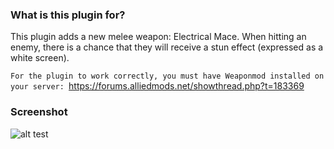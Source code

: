 ### What is this plugin for?

This plugin adds a new melee weapon: Electrical Mace. When hitting an enemy, there is a chance that they will receive a stun effect (expressed as a white screen).

```For the plugin to work correctly, you must have Weaponmod installed on your server: ```https://forums.alliedmods.net/showthread.php?t=183369

### Screenshot

![alt test](https://github.com/mrglaster/MyLittleAMXPlugins/blob/main/Half-Life/Weaponmod/ElectricalHammer/mace_screen.png?raw=true)
